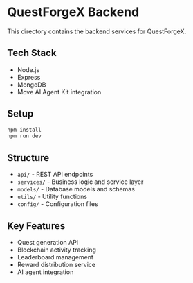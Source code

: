 # QuestForgeX Backend

This directory contains the backend services for QuestForgeX.

## Tech Stack

- Node.js
- Express
- MongoDB
- Move AI Agent Kit integration

## Setup

```bash
npm install
npm run dev
```

## Structure

- `api/` - REST API endpoints
- `services/` - Business logic and service layer
- `models/` - Database models and schemas
- `utils/` - Utility functions
- `config/` - Configuration files

## Key Features

- Quest generation API
- Blockchain activity tracking
- Leaderboard management
- Reward distribution service
- AI agent integration
